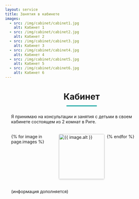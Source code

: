 ```yaml
---
layout: service
title: Занятия в кабинете
images:
  - src: /img/cabinet/cabinet1.jpg
    alt: Кабинет 1
  - src: /img/cabinet/cabinet2.jpg
    alt: Кабинет 2
  - src: /img/cabinet/cabinet3.jpg
    alt: Кабинет 3
  - src: /img/cabinet/cabinet4.jpg
    alt: Кабинет 4
  - src: /img/cabinet/cabinet5.jpg
    alt: Кабинет 5
  - src: /img/cabinet/cabinet6.jpg
    alt: Кабинет 6
---
```


<style>
.consultation-container {
  max-width: 800px;
  margin: 0 auto;
  padding: 0 20px;
}

.section-title {
  border-bottom: 2px solid #00a09c;
  padding-bottom: 10px;
  color: #333;
  margin-top: 40px;
}

.page-title {
  text-align: center;
  position: relative;
  margin-bottom: 40px;
}

.page-title:after {
  content: "";
  position: absolute;
  bottom: -15px;
  left: 50%;
  width: 100px;
  height: 3px;
  background-color: #00a09c;
  transform: translateX(-50%);
}

.gallery {
  display: grid;
  grid-template-columns: repeat(3, 1fr);
  gap: 0.5rem;
  margin: 2rem 0;
  max-width: 800px;
  margin-left: auto;
  margin-right: auto;
}

.gallery-item {
  position: relative;
  overflow: hidden;
  border-radius: 4px;
  box-shadow: 0 2px 4px rgba(0, 0, 0, 0.1);
  transition: transform 0.3s ease;
  cursor: pointer;
  aspect-ratio: 1;
}

.gallery-item:hover {
  transform: scale(1.05);
}

.gallery-item img {
  width: 100%;
  height: 100%;
  object-fit: cover;
  display: block;
}

.lightbox {
  display: none;
  position: fixed;
  z-index: 999;
  top: 0;
  left: 0;
  width: 100%;
  height: 100%;
  background-color: rgba(0, 0, 0, 0.9);
  cursor: pointer;
}

.lightbox-content {
  margin: auto;
  display: block;
  max-width: 90%;
  max-height: 90vh;
  position: absolute;
  top: 50%;
  left: 50%;
  transform: translate(-50%, -50%);
}

.close {
  position: absolute;
  right: 25px;
  top: 10px;
  color: #f1f1f1;
  font-size: 40px;
  font-weight: bold;
  cursor: pointer;
}

.close:hover {
  color: #bbb;
}

@media (max-width: 768px) {
  .gallery {
    grid-template-columns: repeat(2, 1fr);
    gap: 0.3rem;
  }
}
</style>

<div class="consultation-container">
<h1 class="page-title">Кабинет</h1>

Я принимаю на консультации и занятия с детьми в своем кабинете состоящем из 2 комнат в Риге. 

<div class="gallery">
  {% for image in page.images %}
  <div class="gallery-item" onclick="openLightbox(this)">
    <img src="{{ image.src }}" alt="{{ image.alt }}">
  </div>
  {% endfor %}
</div>

<div id="lightbox" class="lightbox" onclick="closeLightbox()">
  <span class="close">&times;</span>
  <img id="lightbox-img" class="lightbox-content">
</div>

<script>
function openLightbox(element) {
  const lightbox = document.getElementById("lightbox");
  const lightboxImg = document.getElementById("lightbox-img");
  lightboxImg.src = element.querySelector("img").src;
  lightbox.style.display = "block";
}

function closeLightbox() {
  document.getElementById("lightbox").style.display = "none";
}

// Close lightbox when pressing Escape key
document.addEventListener('keydown', function(event) {
  if (event.key === 'Escape') {
    closeLightbox();
  }
});
</script>

(информация дополняется)
</div>